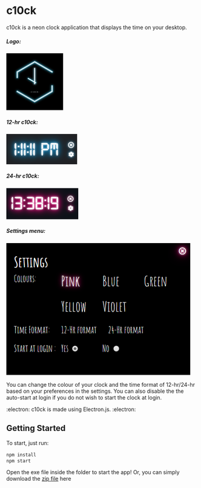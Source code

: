 # c10ck

c10ck is a neon clock application that displays the time on your desktop.

##### Logo:
![Logo](https://github.com/chowzzzz/c10ck/blob/master/logo_150.png?raw=true)

##### 12-hr c10ck:
![How c10ck looks like](https://github.com/chowzzzz/c10ck/blob/master/c10ck-demo.png?raw=true)
##### 24-hr c10ck:
![How c10ck looks like](https://github.com/chowzzzz/c10ck/blob/master/c10ck-demo-2.png?raw=true)

##### Settings menu:
![Menu Settings](https://github.com/chowzzzz/c10ck/blob/master/c1ock-menu-settings.png?raw=true)

You can change the colour of your clock and the time format of 12-hr/24-hr based on your preferences in the settings.
You can also disable the the auto-start at login if you do not wish to start the clock at login.

:electron: c10ck is made using Electron.js. :electron: 

## Getting Started

To start, just run:
``` 
npm install
npm start 
```

Open the exe file inside the folder to start the app! Or, you can simply download the [zip file](release-builds/c10ck-win32-ia32.zip) here
